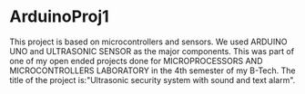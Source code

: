 # ArduinoProj1
This project is based on microcontrollers and sensors.
We used ARDUINO UNO and ULTRASONIC SENSOR as the major components.
This was part of one of my open ended projects done for MICROPROCESSORS AND MICROCONTROLLERS LABORATORY in the 4th semester of my B-Tech.
The title of the project is:"Ultrasonic security system with sound and text alarm".
